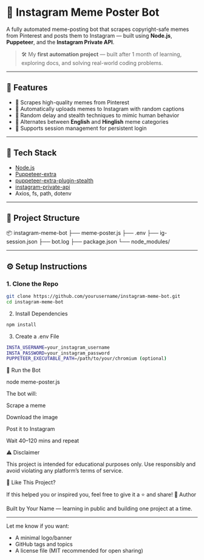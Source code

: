 # 🤖 Instagram Meme Poster Bot

A fully automated meme-posting bot that scrapes copyright-safe memes from Pinterest and posts them to Instagram — built using **Node.js**, **Puppeteer**, and the **Instagram Private API**.

> 🛠️ My **first automation project** — built after 1 month of learning, exploring docs, and solving real-world coding problems.

---

## 🚀 Features

- 📌 Scrapes high-quality memes from Pinterest
- 🤖 Automatically uploads memes to Instagram with random captions
- 🧠 Random delay and stealth techniques to mimic human behavior
- 🔁 Alternates between **English** and **Hinglish** meme categories
- 🔐 Supports session management for persistent login

---

## 🧰 Tech Stack

- [Node.js](https://nodejs.org/)
- [Puppeteer-extra](https://github.com/berstend/puppeteer-extra)
- [puppeteer-extra-plugin-stealth](https://github.com/berstend/puppeteer-extra/tree/master/packages/puppeteer-extra-plugin-stealth)
- [instagram-private-api](https://github.com/dilame/instagram-private-api)
- Axios, fs, path, dotenv

---

## 📁 Project Structure

📦 instagram-meme-bot
├── meme-poster.js
├── .env
├── ig-session.json
├── bot.log
├── package.json
└── node_modules/


---

## ⚙️ Setup Instructions

### 1. Clone the Repo

```bash
git clone https://github.com/yourusername/instagram-meme-bot.git
cd instagram-meme-bot
```

2. Install Dependencies
```bash
npm install
```
3. Create a .env File
 ```bash
INSTA_USERNAME=your_instagram_username
INSTA_PASSWORD=your_instagram_password
PUPPETEER_EXECUTABLE_PATH=/path/to/your/chromium (optional)
```
🧪 Run the Bot

node meme-poster.js

The bot will:

Scrape a meme

Download the image

Post it to Instagram

Wait 40–120 mins and repeat

⚠️ Disclaimer

This project is intended for educational purposes only.
Use responsibly and avoid violating any platform’s terms of service.

🌟 Like This Project?

If this helped you or inspired you, feel free to give it a ⭐ and share!
🙌 Author

Built by Your Name — learning in public and building one project at a time.


---

Let me know if you want:
- A minimal logo/banner
- GitHub tags and topics
- A license file (MIT recommended for open sharing)


